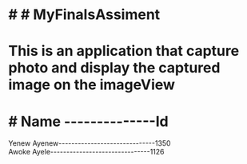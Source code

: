 # # # MyFinalsAssiment
# This is an application that capture photo and display the captured image on the imageView<br>
# # Name --------------Id<br>
Yenew Ayenew------------------------------1350<br>
Awoke Ayele-------------------------------1126<br>
